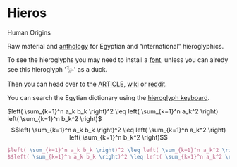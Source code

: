 # Hieros

Human Origins

Raw material and [anthology](https://pannous.github.io/hieros/Home) for Egyptian and “international” hieroglyphics.
  
To see the hieroglyphs you may need to install a [font](https://github.com/pannous/hieros/raw/master/fonts/NewGardinerSMP.ttf), unless you can alredy see this hieroglyph '𓅭' as a duck.

Then you can head over to the [ARTICLE](https://pannous.github.io/hieros/Home), [wiki](https://github.com/pannous/hieros/wiki) or [reddit](http://reddit.com/r/EgyptianHieroglyphs/).  

You can search the Egytian dictionary using the [hieroglyph keyboard](https://hieroglyph-keyboard.herokuapp.com/).


$left( \sum_{k=1}^n a_k b_k \right)^2 \leq left( \sum_{k=1}^n a_k^2 \right) left( \sum_{k=1}^n b_k^2 \right)$
$$left( \sum_{k=1}^n a_k b_k \right)^2 \leq left( \sum_{k=1}^n a_k^2 \right) left( \sum_{k=1}^n b_k^2 \right)$$
```latex
$left( \sum_{k=1}^n a_k b_k \right)^2 \leq left( \sum_{k=1}^n a_k^2 \right) left( \sum_{k=1}^n b_k^2 \right)$
$$left( \sum_{k=1}^n a_k b_k \right)^2 \leq left( \sum_{k=1}^n a_k^2 \right) left( \sum_{k=1}^n b_k^2 \right)$$
```
